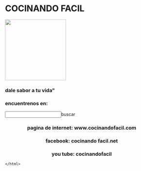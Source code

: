 <html>
<html lang="es">
  <head>
     <meta charset="utf-8/">
    <title><h2>Pagina</h1></title>
  <body>
    <div class="cocina">
      <h1>COCINANDO FACIL</h1>
      <img src="C:/Users/Nadia/Pictures/chef.jpg"width="200px" height="200px">
      <h3 aling="center">dale sabor a tu vida"</h3>
      </div>
    <div class="encuentrenos en:">
      <h3>encuentrenos en:</h3>
      <input type="botton">buscar</botton>
    <h3 align="center">pagina de internet: www.cocinandofacil.com</h3>
    <h3 align="center">facebook: cocinando facil.net</h3>
    <h3 align="center">you tube: cocinandofacil</h3>
    </head>
    </body>
    
    </html>
      
      
      
      
      
      
      
      
      
      
